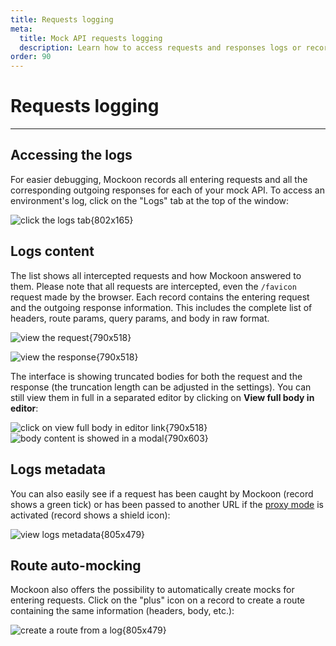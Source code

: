 ```yaml
---
title: Requests logging
meta:
  title: Mock API requests logging
  description: Learn how to access requests and responses logs or record your REST API servers calls for easier debugging
order: 90
---
```


# Requests logging

---

## Accessing the logs

For easier debugging, Mockoon records all entering requests and all the corresponding outgoing responses for each of your mock API. To access an environment's log, click on the "Logs" tab at the top of the window:

![click the logs tab{802x165}](/images/docs/v1.17.0/open-logs.png)

## Logs content

The list shows all intercepted requests and how Mockoon answered to them.
Please note that all requests are intercepted, even the `/favicon` request made by the browser.
Each record contains the entering request and the outgoing response information. This includes the complete list of headers, route params, query params, and body in raw format.

![view the request{790x518}](/images/docs/v1.17.0/logs-request.png)

![view the response{790x518}](/images/docs/v1.17.0/logs-response.png)

The interface is showing truncated bodies for both the request and the response (the truncation length can be adjusted in the settings). You can still view them in full in a separated editor by clicking on **View full body in editor**:

![click on view full body in editor link{790x518}](/images/docs/v1.17.0/logs-response-view-body.png)
![body content is showed in a modal{790x603}](/images/docs/v1.17.0/logs-response-view-body-modal.png)

## Logs metadata

You can also easily see if a request has been caught by Mockoon (record shows a green tick) or has been passed to another URL if the [proxy mode](docs:proxy-mode) is activated (record shows a shield icon):

![view logs metadata{805x479}](/images/docs/v1.17.0/logs-metadata.png)

## Route auto-mocking

Mockoon also offers the possibility to automatically create mocks for entering requests. Click on the "plus" icon on a record to create a route containing the same information (headers, body, etc.):

![create a route from a log{805x479}](/images/docs/v1.17.0/logs-auto-mocking.png)
